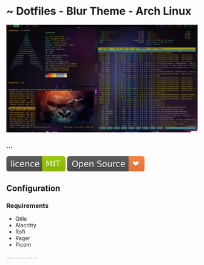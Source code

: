# ~ Dotfiles - Blur Theme - Arch Linux

![screen](captures/desktop.png)

### ...

![MIT](captures/licence-MIT.svg)
![OpenSource](captures/open-source.svg)

## Configuration

### Requirements

-   Qtile
-   Alacritty
-   Rofi
-   Rager
-   Picom

....................
